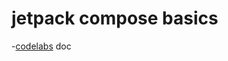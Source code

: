 # jetpack compose basics
-[codelabs](https://developer.android.google.cn/codelabs/jetpack-compose-state#0) doc
 